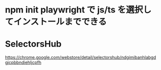 # npm init playwright で js/ts を選択してインストールまでできる

# SelectorsHub

https://chrome.google.com/webstore/detail/selectorshub/ndgimibanhlabgdgjcpbbndiehljcpfh
